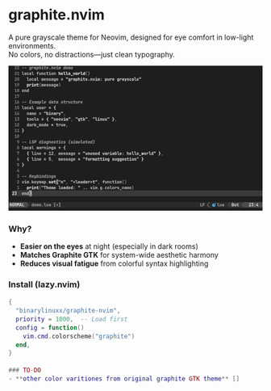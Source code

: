 # graphite.nvim

A pure grayscale theme for Neovim, designed for eye comfort in low-light environments.  
No colors, no distractions—just clean typography.  

![Screenshot](nvim-window.png) 

### Why?
- **Easier on the eyes** at night (especially in dark rooms)  
- **Matches Graphite GTK** for system-wide aesthetic harmony 
- **Reduces visual fatigue** from colorful syntax highlighting  

### Install (lazy.nvim)
```lua
{
  "binarylinuxx/graphite-nvim",
  priority = 1000,  -- Load first
  config = function()
    vim.cmd.colorscheme("graphite")
  end,
}

### TO-DO
- **other color varitiones from original graphite GTK theme** []
